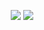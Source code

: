 <p align="center">
  <img src="https://github-readme-stats.vercel.app/api/top-langs/?username=Upbolt&title_color=ffffff&text_color=daf7dc&bg_color=151515"/>
  <img src="https://github-readme-stats.vercel.app/api?username=Optional&&show_icons=true&title_color=ffffff&icon_color=bb2acf&text_color=daf7dc&bg_color=151515"/>
</p>
